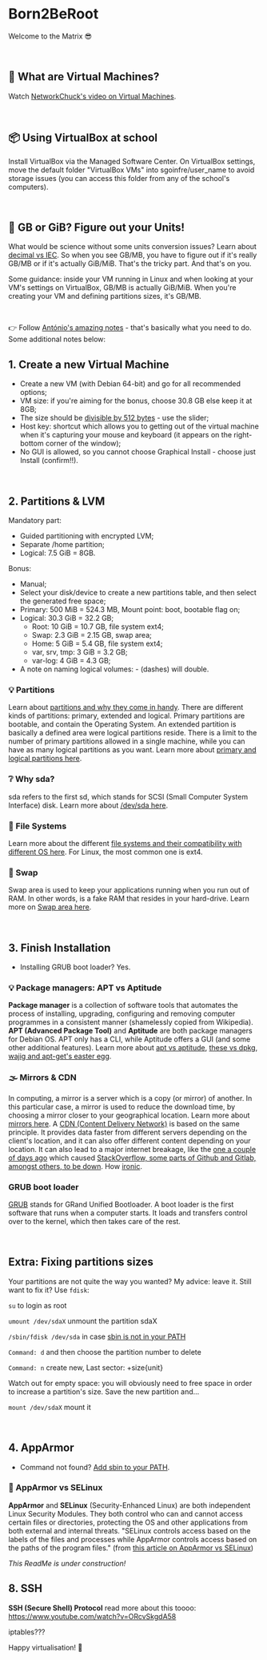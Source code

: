 # Born2BeRoot
Welcome to the Matrix 😎

<br />

## 🤔 What are Virtual Machines?
Watch [NetworkChuck's video on Virtual Machines](https://www.youtube.com/watch?v=wX75Z-4MEoM).

<br />

## 📦 Using VirtualBox at school
Install VirtualBox via the Managed Software Center.
On VirtualBox settings, move the default folder "VirtualBox VMs" into sgoinfre/user_name to avoid storage issues (you can access this folder from any of the school's computers).

<br />

## 📏 GB or GiB? Figure out your Units!
What would be science without some units conversion issues?
Learn about [decimal vs IEC](https://linuxreviews.org/Multiples_of_bytes).
So when you see GB/MB, you have to figure out if it's really GB/MB or if it's actually GiB/MiB.
That's the tricky part.
And that's on you.

Some guidance: inside your VM running in Linux and when looking at your VM's settings on VirtualBox, GB/MB is actually GiB/MiB. When you're creating your VM and defining partitions sizes, it's GB/MB.

<br />

👉 Follow [António's amazing notes](https://www.notion.so/Born2BeRoot-6a10c2b772a74c20981c1c16b961b404) - that's basically what you need to do.
Some additional notes below:

## 1. Create a new Virtual Machine
* Create a new VM (with Debian 64-bit) and go for all recommended options;
* VM size: if you're aiming for the bonus, choose 30.8 GB else keep it at 8GB;
* The size should be [divisible by 512 bytes](https://www.virtualbox.org/ticket/18177) - use the slider;
* Host key: shortcut which allows you to getting out of the virtual machine when it's capturing your mouse and keyboard (it appears on the right-bottom corner of the window);
* No GUI is allowed, so you cannot choose Graphical Install - choose just Install (confirm!!).

<br />

## 2. Partitions & LVM
Mandatory part:
* Guided partitioning with encrypted LVM;
* Separate /home partition;
* Logical: 7.5 GiB = 8GB.

Bonus:
* Manual;
* Select your disk/device to create a new partitions table, and then select the generated free space;
* Primary: 500 MiB = 524.3 MB, Mount point: boot, bootable flag on;
* Logical: 30.3 GiB = 32.2 GB;
  * Root: 10 GiB = 10.7 GB, file system ext4;
  * Swap: 2.3 GiB = 2.15 GB, swap area;
  * Home: 5 GiB = 5.4 GB, file system ext4;
  * var, srv, tmp: 3 GiB = 3.2 GB;
  * var-log: 4 GiB = 4.3 GB;
* A note on naming logical volumes: - (dashes) will double.

### 💡 Partitions
Learn about [partitions and why they come in handy](https://www.howtogeek.com/184659/beginner-geek-hard-disk-partitions-explained/).
There are different kinds of partitions: primary, extended and logical.
Primary partitions are bootable, and contain the Operating System.
An extended partition is basically a defined area were logical partitions reside.
There is a limit to the number of primary partitions allowed in a single machine, while you can have as many logical partitions as you want.
Learn more about [primary and logical partitions here](https://www.differencebetween.com/difference-between-primary-partition-and-vs-logical-partition/).

### ❔ Why sda?
sda refers to the first sd, which stands for SCSI (Small Computer System Interface) disk.
Learn more about [/dev/sda here](https://www.tec4tric.com/linux/dev-sda-in-linux).

### 📂 File Systems
Learn more about the different [file systems and their compatibility with different OS here](https://www.youtube.com/watch?v=_h30HBYxtws).
For Linux, the most common one is ext4.

### 🔀 Swap
Swap area is used to keep your applications running when you run out of RAM.
In other words, is a fake RAM that resides in your hard-drive.
Learn more on [Swap area here](https://askubuntu.com/questions/508870/what-is-a-swap-area).

<br />

## 3. Finish Installation
* Installing GRUB boot loader? Yes.

### 💡 Package managers: APT vs Aptitude
**Package manager** is a collection of software tools that automates the process of installing, upgrading, configuring and removing computer programmes in a consistent manner (shamelessly copied from Wikipedia).
**APT (Advanced Package Tool)** and **Aptitude** are both package managers for Debian OS.
APT only has a CLI, while Aptitude offers a GUI (and some other additional features).
Learn more about [apt vs aptitude](https://askubuntu.com/questions/347898/whats-difference-of-apt-get-and-aptitude), [these vs dpkg](https://askubuntu.com/questions/309113/what-is-the-difference-between-dpkg-and-aptitude-apt-get), [wajig and apt-get's easter egg](https://unix.stackexchange.com/questions/767/what-is-the-real-difference-between-apt-get-and-aptitude-how-about-wajig).

### 🌫 Mirrors & CDN
In computing, a mirror is a server which is a copy (or mirror) of another.
In this particular case, a mirror is used to reduce the download time, by choosing a mirror closer to your geographical location.
Learn more about [mirrors here](https://techterms.com/definition/mirror).
A [CDN (Content Delivery Network)](https://techterms.com/definition/cdn) is based on the same principle.
It provides data faster from different servers depending on the client's location, and it can also offer different content depending on your location.
It can also lead to a major internet breakage, like the [one a couple of days ago](https://status.fastly.com/incidents/vpk0ssybt3bj) which caused [StackOverflow, some parts of Github and Gitlab, amongst others, to be down](https://www.afterdawn.com/news/article.cfm/2021/06/08/big-chunk-of-internet-is-down-reddit-stackoverflow-and-more).
How [ironic](https://www.facebook.com/AndyDuckersLinks/photos/a.1277293385714886/3922471371197061/?type=3&is_lookaside=1).

### GRUB boot loader
[GRUB](https://www.gnu.org/software/grub/) stands for GRand Unified Bootloader.
A boot loader is the first software that runs when a computer starts.
It loads and transfers control over to the kernel, which then takes care of the rest.

<br />

## Extra: Fixing partitions sizes
Your partitions are not quite the way you wanted?
My advice: leave it.
Still want to fix it?
Use ```fdisk```:

```su```    to login as root

```umount /dev/sdaX```    unmount the partition sdaX

```/sbin/fdisk /dev/sda```   in case [sbin is not in your PATH](https://unix.stackexchange.com/questions/577050/bash-fdisk-command-not-found)

```Command: d```    and then choose the partition number to delete

```Command: n```    create new, Last sector: +size{unit}

Watch out for empty space: you will obviously need to free space in order to increase a partition's size. Save the new partition and...

```mount /dev/sdaX```  mount it

<br />

## 4. AppArmor
* Command not found? [Add sbin to your PATH](https://unix.stackexchange.com/questions/577050/bash-fdisk-command-not-found).

### 🔐 AppArmor vs SELinux
**AppArmor** and **SELinux** (Security-Enhanced Linux) are both independent Linux Security Modules.
They both control who can and cannot access certain files or directories, protecting the OS and other applications from both external and internal threats.
"SELinux controls access based on the labels of the files and processes while AppArmor controls access based on the paths of the program files." (from [this article on AppArmor vs SELinux](https://www.omarine.org/blog/apparmor-vs-selinux/))

*This ReadMe is under construction!*

## 8. SSH
**SSH (Secure Shell) Protocol** read more about this toooo: https://www.youtube.com/watch?v=ORcvSkgdA58

iptables???

Happy virtualisation! 👻
